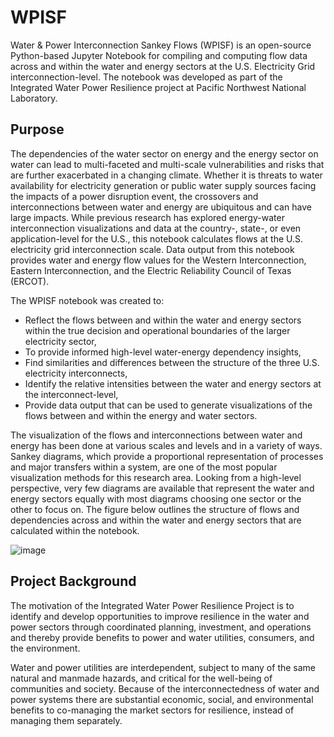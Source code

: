 # WPISF

Water & Power Interconnection Sankey Flows (WPISF) is an open-source Python-based Jupyter Notebook for compiling and computing flow data across and within the water and energy sectors at the U.S. Electricity Grid interconnection-level. The notebook was developed as part of the Integrated Water Power Resilience project at Pacific Northwest National Laboratory.

## Purpose
The dependencies of the water sector on energy and the energy sector on water can lead to multi-faceted and multi-scale vulnerabilities and risks that are further exacerbated in a changing climate. Whether it is threats to water availability for electricity generation or public water supply sources facing the impacts of a power disruption event, the crossovers and interconnections between water and energy are ubiquitous and can have large impacts. While previous research has explored energy-water interconnection visualizations and data at the country-, state-, or even application-level for the U.S., this notebook calculates flows at the U.S. electricity grid interconnection scale. Data output from this notebook provides water and energy flow values for the Western Interconnection, Eastern Interconnection, and the Electric Reliability Council of Texas (ERCOT). 

The WPISF notebook was created to:

* Reflect the flows between and within the water and energy sectors within the true decision and operational boundaries of the larger electricity sector, 
* To provide informed high-level water-energy dependency insights,
* Find similarities and differences between the structure of the three U.S. electricity interconnects, 
* Identify the relative intensities between the water and energy sectors at the interconnect-level,
* Provide data output that can be used to generate visualizations of the flows between and within the energy and water sectors.

The visualization of the flows and interconnections between water and energy has been done at various scales and levels and in a variety of ways. Sankey diagrams, which provide a proportional representation of processes and major transfers within a system, are one of the most popular visualization methods for this research area. Looking from a high-level perspective, very few diagrams are available that represent the water and energy sectors equally with most diagrams choosing one sector or the other to focus on. The figure below outlines the structure of flows and dependencies across and within the water and energy sectors that are calculated within the notebook.

![image](https://user-images.githubusercontent.com/74064300/135877886-91cac5ec-614a-4fee-b9d2-3561bb69d62c.png)


## Project Background

The motivation of the Integrated Water Power Resilience Project is to identify and develop opportunities to improve resilience in the water and power sectors through coordinated planning, investment, and operations and thereby provide benefits to power and water utilities, consumers, and the environment. 

Water and power utilities are interdependent, subject to many of the same natural and manmade hazards, and critical for the well-being of communities and society. Because of the interconnectedness of water and power systems there are substantial economic, social, and environmental benefits to co-managing the market sectors for resilience, instead of managing them separately.
